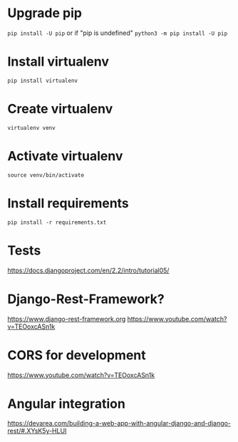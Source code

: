 
# Upgrade pip
`pip install -U pip`
or if "pip is undefined"
`python3 -m pip install -U pip`

# Install virtualenv
`pip install virtualenv`

# Create virtualenv
`virtualenv venv`

# Activate virtualenv
`source venv/bin/activate`

# Install requirements
`pip install -r requirements.txt`

# Tests
https://docs.djangoproject.com/en/2.2/intro/tutorial05/

# Django-Rest-Framework?
https://www.django-rest-framework.org
https://www.youtube.com/watch?v=TEOoxcASn1k

# CORS for development
https://www.youtube.com/watch?v=TEOoxcASn1k

# Angular integration
https://devarea.com/building-a-web-app-with-angular-django-and-django-rest/#.XYsK5y-HLUI
